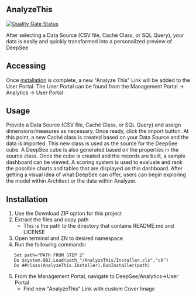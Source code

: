 [logo]: https://github.com/psteiwer/AnalyzeThis/blob/master/Assets/AnalyzeThis_Cover.png "AnalyzeThis Cover Image"
## AnalyzeThis
 [![Quality Gate Status](https://community.objectscriptquality.com/api/project_badges/measure?project=intersystems_iris_community%2FAnalyzeThis&metric=alert_status)](https://community.objectscriptquality.com/dashboard?id=intersystems_iris_community%2FAnalyzeThis)
<!--![alt text][logo]-->

After selecting a Data Source (CSV file, Caché Class, or SQL Query), your data is easily and quickly transformed into a personalized preview of DeepSee

## Accessing
Once <a href="#installation">installation</a> is complete, a new "Analyze This" Link will be added to the User Portal. The User Portal can be found from the Management Portal -> Analytics -> User Portal

## Usage
Provide a Data Source (CSV file, Caché Class, or SQL Query) and assign dimensions/measures as necessary. Once ready, click the import button. At this point, a new Caché class is created based on your Data Source and the data is imported. This new class is used as the source for the DeepSee cube. A DeepSee cube is also generated based on the properties in the source class. Once the cube is created and the records are built, a sample dashboard can be viewed. A scoring system is used to evaluate and rank the possible charts and tables that are displayed on this dashboard. After getting a visual idea of what DeepSee can offer, users can begin exploring the model within Architect or the data within Analyzer.

## Installation
1. Use the Download ZIP option for this project
2. Extract the files and copy path
   * This is the path to the directory that contains README.md and LICENSE
3. Open terminal and ZN to desired namespace
4. Run the following commands:
```
   Set path="PATH FROM STEP 2"
   Do $system.OBJ.Load(path_"/AnalyzeThis/Installer.cls","ck")
   Do ##class(AnalyzeThis.Installer).RunInstaller(path)
```
5. From the Management Portal, navigate to DeepSee/Analytics->User Portal
   * Find new "AnalyzeThis" Link with custom Cover Image
   
<!--![alt text][logo]-->
